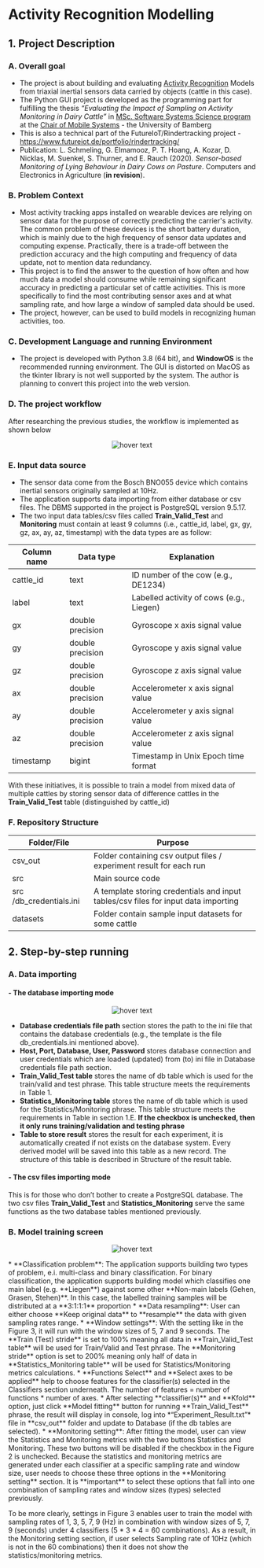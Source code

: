 # Activity Recognition Modelling
## 1. Project Description
### A. Overall goal  
* The project is about building and evaluating [Activity Recognition](https://en.wikipedia.org/wiki/Activity_recognition/) Models from triaxial inertial sensors data carried by objects (cattle in this case).  
* The Python GUI project is developed as the programming part for fulfilling the thesis *“Evaluating the Impact of Sampling on Activity Monitoring in Dairy Cattle”* in [MSc. Software Systems Science program](https://www.uni-bamberg.de/ma-isosysc/) at the [Chair of Mobile Systems](https://www.uni-bamberg.de/mobi/) - the University of Bamberg  
* This is also a technical part of the FutureIoT/Rindertracking project - https://www.futureiot.de/portfolio/rindertracking/  
* Publication: L. Schmeling, G. Elmamooz, P. T. Hoang, A. Kozar, D. Nicklas, M. Suenkel, S. Thurner, and E. Rauch (2020). *Sensor-based Monitoring of Lying Behaviour in Dairy Cows on Pasture*. Computers and Electronics in Agriculture (**in revision**).  

### B. Problem Context
* Most activity tracking apps installed on wearable devices are relying on sensor data for the purpose of correctly predicting the carrier's activity. The common problem of these devices is the short battery duration, which is mainly due to the high frequency of sensor data updates and computing expense. Practically, there is a trade-off between the prediction accuracy and the high computing and frequency of data update, not to mention data redundancy.  
* This project is to find the answer to the question of how often and how much data a model should consume while remaining significant accuracy in predicting a particular set of cattle activities. This is more specifically to find the most contributing sensor axes and at what sampling rate, and how large a window of sampled data should be used.  
* The project, however, can be used to build models in recognizing human activities, too.  

### C. Development Language and running Environment
* The project is developed with Python 3.8 (64 bit), and **WindowOS** is the recommended running environment.  The GUI is distorted on MacOS as the tkinter library is not well supported by the system. The author is planning to convert this project into the web version.

### D. The project workflow
After researching the previous studies, the workflow is implemented as shown below
<p align="center">
  <img src="references/work_flow.png"  title="hover text">
</p>

### E. Input data source
* The sensor data come from the Bosch BNO055 device which contains inertial sensors originally sampled at 10Hz.   
* The application supports data importing from either database or csv files. The DBMS supported in the project is PostgreSQL version 9.5.17.  
* The two input data tables/csv files called **Train_Valid_Test** and **Monitoring** must contain at least 9 columns (i.e., cattle_id, label, gx, gy, gz, ax, ay, az, timestamp) with the data types are as follow:

| Column name  | Data type | Explanation |
| ------------- | ------------- | ------------- |
| cattle_id | text | ID number of the cow (e.g., DE1234)  |
| label | text | Labelled activity of cows (e.g., Liegen)  |
| gx | double precision | Gyroscope x axis signal value  |
| gy | double precision | Gyroscope y axis signal value  |
| gz | double precision | Gyroscope z axis signal value  |
| ax | double precision | Accelerometer x axis signal value  |
| ay | double precision | Accelerometer y axis signal value  |
| az | double precision | Accelerometer z axis signal value  |
| timestamp | bigint | Timestamp in Unix Epoch time format  |

With these initiatives, it is possible to train a model from mixed data of multiple cattles by storing sensor data of difference cattles in the **Train_Valid_Test** table (distinguished by cattle_id)  

### F. Repository Structure
| Folder/File  | Purpose |
| ------------- | ------------- |
| csv_out | Folder containing csv output files / experiment result for each run |
| src | Main source code |
| src /db_credentials.ini | A template storing credentials and input tables/csv files for input data importing |
| datasets | Folder contain sample input datasets for some cattle |

## 2. Step-by-step running
### A. Data importing  
#### - The database importing mode
<p align="center">
  <img src="references/Data_import.png"  title="hover text">
</p>

* **Database credentials file path** section stores the path to the ini file that contains the database credentials (e.g., the template is the file db_credentials.ini mentioned above).  
* **Host, Port, Database, User, Password** stores database connection and user credentials which are loaded (updated) from (to) ini file in Database credentials file path section.
* **Train_Valid_Test table** stores the name of db table which is used for the train/valid and test phrase. This table structure meets the requirements in Table 1.
* **Statistics_Monitoring table** stores the name of db table which is used for the Statistics/Monitoring phrase. This table structure meets the requirements in Table in section 1.E. **If the checkbox is unchecked, then it only runs training/validation and testing phrase**
* **Table to store result** stores the result for each experiment, it is automatically created if not exists on the database system. Every derived model will be saved into this table as a new record. The structure of this table is described in Structure of the result table.

#### - The csv files importing mode
This is for those who don’t bother to create a PostgreSQL database. The two csv files **Train_Valid_Test** and **Statistics_Monitoring** serve the same functions as the two database tables mentioned previously.

### B. Model training screen  
<p align="center">
  <img src="references/Training_Tab.png"  title="hover text">
</p>
* **Classification problem**: The application supports building two types of problem, e.i. multi-class and binary classification. For binary classification, the application supports building model which classifies one main label (e.g. **Liegen**) against some other **Non-main labels (Gehen, Grasen, Stehen)**. In this case, the labelled training samples will be distributed at a **3:1:1:1** proportion
* **Data resampling**: User can either choose **Keep original data** to **resample** the data with given sampling rates range.
* **Window settings**: With the setting like in the 
Figure 3, it will run with the window sizes of 5, 7 and 9 seconds.  The **Train (Test) stride** is set to 100% meaning all data in **Train_Valid_Test table** will be used for Train/Valid and Test phrase. The **Monitoring stride** option is set to 200% meaning only half of data in **Statistics_Monitoring table** will be used for Statistics/Monitoring metrics calculations.
* **Functions Select** and **Select axes to be applied** help to choose features for the classifier(s) selected in the Classifiers section underneath. The number of features = number of functions * number of axes.
* After selecting **classifier(s)** and **Kfold** option, just click **Model fitting** button for running **Train_Valid_Test** phrase, the result will display in console, log into *“Experiment_Result.txt”* file in **csv_out** folder and update to Database (if the db tables are selected).
* **Monitoring setting**: After fitting the model, user can view the Statistics and Monitoring metrics with the two buttons Statistics and Monitoring. These two buttons will be disabled if the checkbox in the Figure 2 is unchecked.
Because the statistics and monitoring metrics are generated under each classifier at a specific sampling rate and window size, user needs to choose these three options in the **Monitoring setting** section. It is **important** to select these options that fall into one combination of sampling rates and window sizes (types) selected previously.

To be more clearly, settings in Figure 3 enables user to train the model with sampling rates of 1, 3, 5, 7, 9 (Hz) in combination with window sizes of 5, 7, 9 (seconds) under 4 classifiers (5 * 3 * 4 = 60 combinations). As a result, in the Monitoring setting section, if user selects Sampling rate of 10Hz (which is not in the 60 combinations) then it does not show the statistics/monitoring metrics.
